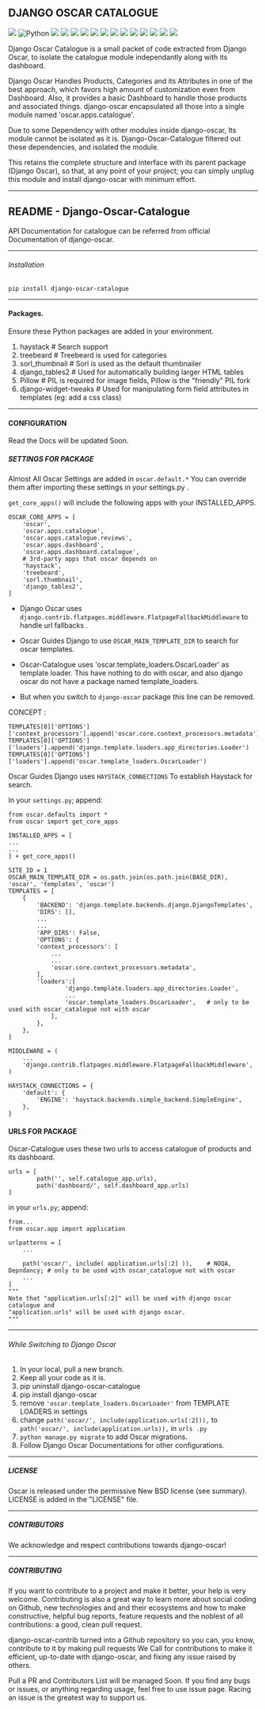 ## DJANGO OSCAR CATALOGUE


![](https://img.shields.io/pypi/status/django-oscar.svg?style=flat)
![Python](https://img.shields.io/badge/Made%20with-Python-1f425f.svg)
![](https://img.shields.io/pypi/djversions/django-oscar-catalogue.svg?style=flat)
![](https://img.shields.io/pypi/pyversions/django-oscar-catalogue.svg?style=flat)
![](https://img.shields.io/pypi/wheel/django-oscar-catalogue.svg?style=flat)
![](https://img.shields.io/librariesio/github/jerinisready/django-oscar-catalogue.svg?label=Dependencies&style=flat)
![](https://img.shields.io/github/license/jerinisready/django-oscar-catalogue.svg?style=flat)
![](https://img.shields.io/badge/PyPi_Package-django_oscar_catalogue-25ABFF.svg)
![](https://img.shields.io/pypi/status/django-oscar-catalogue.svg?style=flat)
![](https://img.shields.io/pypi/format/django-oscar-catalogue.svg?style=flat)
![](https://img.shields.io/github/commit-activity/y/jerinisready/django-oscar-catalogue.svg?style=flat)
![](https://img.shields.io/github/contributors/jerinisready/django-oscar-catalogue.svg?label=Contributors&style=flat)
![](https://img.shields.io/pypi/implementation/django-oscar-catalogue.svg?label=Implementation&style=flat)
![](https://img.shields.io/pypi/v/django-oscar-catalogue.svg?colorB=orange&label=PyPi&style=flat)
![](https://img.shields.io/pypi/l/django-oscar-catalogue.svg?style=flat&label=License)


Django Oscar Catalogue is a small packet of code extracted from Django Oscar,
to isolate the catalogue module independantly along with its dashboard.

Django Oscar Handles Products, Categories and its Attributes in one of the best approach,
which favors high amount of customization even from Dashboard. Also, it provides a basic
Dashboard to handle those products and associated things. django-oscar encapsulated all
those into a single module named 'oscar.apps.catalogue'.

Due to some Dependency with other modules inside django-oscar, Its module cannot be
isolated as it is. Django-Oscar-Catalogue filtered out these dependencies, and isolated
the module.

This retains the complete structure and interface with its parent package (Django Oscar),
so that, at any point of your project; you can simply unplug this module and install
django-oscar with minimum effort.


---------

README - Django-Oscar-Catalogue
-------------------------------
API Documentation for catalogue can be referred from official Documentation of django-oscar.

---------
###### Installation

```
pip install django-oscar-catalogue
```


---------
#### Packages.
Ensure these Python packages are added in your environment.
1) haystack          # Search support
2) treebeard         # Treebeard is used for categories
3) sorl_thumbnail    # Sorl is used as the default thumbnailer
4) django_tables2    # Used for automatically building larger HTML tables
5) Pillow            # PIL is required for image fields, Pillow is the "friendly" PIL fork
6) django-widget-tweaks   # Used for manipulating form field attributes in templates (eg: add a css class)


--------

#### CONFIGURATION

Read the Docs will be updated Soon.

##### SETTINGS FOR PACKAGE

Almost All Oscar Settings are added in `oscar.default.*`
You can override them after importing these settings in your settings.py .

`get_core_apps()` will include the following apps with your INSTALLED_APPS.

    OSCAR_CORE_APPS = [
        'oscar',
        'oscar.apps.catalogue',
        'oscar.apps.catalogue.reviews',
        'oscar.apps.dashboard',
        'oscar.apps.dashboard.catalogue',
        # 3rd-party apps that oscar depends on
        'haystack',
        'treebeard',
        'sorl.thumbnail',
        'django_tables2',
    ]

* Django Oscar uses ``django.contrib.flatpages.middleware.FlatpageFallbackMiddleware``
to handle url fallbacks .

* Oscar Guides Django to use `OSCAR_MAIN_TEMPLATE_DIR` to search for oscar templates.

* Oscar-Catalogue uses 'oscar.template_loaders.OscarLoader' as template loader.
This have nothing to do with oscar, and also django oscar do not have a package named template_loaders.

* But when you switch to `django-oscar` package this line can be removed.

CONCEPT :

    TEMPLATES[0]['OPTIONS']['context_processors'].append('oscar.core.context_processors.metadata')
    TEMPLATES[0]['OPTIONS']['loaders'].append('django.template.loaders.app_directories.Loader')
    TEMPLATES[0]['OPTIONS']['loaders'].append('oscar.template_loaders.OscarLoader')


Oscar Guides Django uses `HAYSTACK_CONNECTIONS` To establish Haystack for search.

In your `settings.py`; append:

    from oscar.defaults import *
    from oscar import get_core_apps

    INSTALLED_APPS = [
    ...
    ...
    ] + get_core_apps()

    SITE_ID = 1
    OSCAR_MAIN_TEMPLATE_DIR = os.path.join(os.path.join(BASE_DIR), 'oscar', 'templates', 'oscar')
    TEMPLATES = [
        {
            'BACKEND': 'django.template.backends.django.DjangoTemplates',
            'DIRS': [],
            ...
            ...
            'APP_DIRS': False,
            'OPTIONS': {
            'context_processors': [
                ...
                ...
                'oscar.core.context_processors.metadata',
            ],
            'loaders':[
                    'django.template.loaders.app_directories.Loader',
                    ...
                    'oscar.template_loaders.OscarLoader',   # only to be used with oscar_catalogue not with oscar
                ],
            },
        },
    ]

    MIDDLEWARE = (
        ...
        'django.contrib.flatpages.middleware.FlatpageFallbackMiddleware',
    )

    HAYSTACK_CONNECTIONS = {
        'default': {
            'ENGINE': 'haystack.backends.simple_backend.SimpleEngine',
        },
    }



#### URLS FOR PACKAGE

Oscar-Catalogue uses these two urls to access catalogue of products and its dashboard.

    urls = [
            path('', self.catalogue_app.urls),
            path('dashboard/', self.dashboard_app.urls)
    ]


in your ``urls.py``; append:

    from...
    from oscar.app import application

    urlpatterns = [
        ...

        path('oscar/', include( application.urls[:2] )),    # NOQA, Depndancy; # only to be used with oscar_catalogue not with oscar
        ...
    ]
    """
    Note that "application.urls[:2]" will be used with django oscar catalogue and
    "application.urls" will be used with django oscar.
    """
-----------

###### While Switching to Django Oscar

1) In your local, pull a new branch.
2) Keep all your code as it is.
3) pip uninstall django-oscar-catalogue
4) pip install django-oscar
5) remove `'oscar.template_loaders.OscarLoader'` from TEMPLATE LOADERS in settings
6) change `path('oscar/', include(application.urls[:2])),`  to `path('oscar/', include(application.urls)),` in `urls .py`
7) `python manage.py migrate` to add Oscar migrations. 
8) Follow Django Oscar Documentations for other configurations.

----------

##### LICENSE

Oscar is released under the permissive New BSD license (see summary).
LICENSE is added in the "LICENSE" file.

----------

##### CONTRIBUTORS

We acknowledge and respect contributions towards django-oscar!

----------
##### CONTRIBUTING

If you want to contribute to a project and make it better, your help is very welcome. Contributing is also a great way
to learn more about social coding on Github, new technologies and and their ecosystems and how to make constructive,
helpful bug reports, feature requests and the noblest of all contributions: a good, clean pull request.

django-oscar-contrib turned into a Github repository so you can, you know, contribute to it by making pull requests
We Call for contributions to make it efficient, up-to-date with django-oscar, and fixing any issue raised by others.

Pull a PR and Contributors List will be managed Soon.
If you find any bugs or issues, or anything regarding usage, feel free to use issue page.
Racing an issue is the greatest way to support us.


